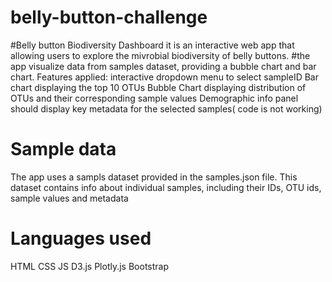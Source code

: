 # belly-button-challenge
#Belly button Biodiversity Dashboard it is an interactive web app that allowing users to explore the mivrobial biodiversity of belly buttons. 
#the app visualize data from samples dataset, providing a bubble chart and bar chart.
Features applied: 
interactive dropdown menu to select sampleID
Bar chart displaying the top 10 OTUs
Bubble Chart displaying distribution of OTUs and their corresponding sample values
Demographic info panel should display key metadata for the selected samples( code is not working)
# Sample data 
The app uses a sampls dataset provided in the samples.json file. This dataset contains info about individual samples, including their IDs, OTU ids, sample values and metadata

# Languages used
HTML
CSS
JS
D3.js
Plotly.js
Bootstrap
